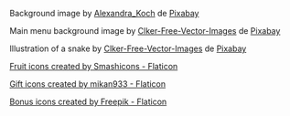 <!-- Main background -->

Background image by <a href="https://pixabay.com/fr/users/alexandra_koch-621802/?utm_source=link-attribution&utm_medium=referral&utm_campaign=image&utm_content=4105949">Alexandra_Koch</a> de <a href="https://pixabay.com/fr//?utm_source=link-attribution&utm_medium=referral&utm_campaign=image&utm_content=4105949">Pixabay</a>


<!-- Main menu background -->

Main menu background image by <a href="https://pixabay.com/fr/users/clker-free-vector-images-3736/?utm_source=link-attribution&utm_medium=referral&utm_campaign=image&utm_content=312709">Clker-Free-Vector-Images</a> de <a href="https://pixabay.com/fr//?utm_source=link-attribution&utm_medium=referral&utm_campaign=image&utm_content=312709">Pixabay</a>


<!-- Illustration of a snake -->

Illustration of a snake by <a href="https://pixabay.com/fr/users/clker-free-vector-images-3736/?utm_source=link-attribution&utm_medium=referral&utm_campaign=image&utm_content=312561">Clker-Free-Vector-Images</a> de <a href="https://pixabay.com/fr//?utm_source=link-attribution&utm_medium=referral&utm_campaign=image&utm_content=312561">Pixabay</a>


<!-- Icon of an apple -->

<a href="https://www.flaticon.com/free-icons/fruit" title="fruit icons">Fruit icons created by Smashicons - Flaticon</a>


<!-- Icon of a gift -->

<a href="https://www.flaticon.com/free-icons/gift" title="gift icons">Gift icons created by mikan933 - Flaticon</a>


<!-- Icon of a bonus -->

<a href="https://www.flaticon.com/free-icons/bonus" title="bonus icons">Bonus icons created by Freepik - Flaticon</a>

